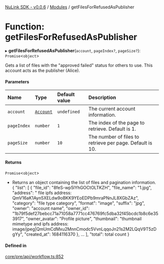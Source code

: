 [NuLink SDK - v0.0.6](../README.md) / [Modules](../modules.md) / getFilesForRefusedAsPublisher

# Function: getFilesForRefusedAsPublisher

▸ **getFilesForRefusedAsPublisher**(`account`, `pageIndex?`, `pageSize?`): `Promise`<`object`\>

Gets a list of files with the "approved failed" status for others to use. This account acts as the publisher (Alice).

#### Parameters

| Name | Type | Default value | Description |
| :------ | :------ | :------ | :------ |
| `account` | [`Account`](../classes/Account.md) | `undefined` | The current account information. |
| `pageIndex` | `number` | `1` | The index of the page to retrieve. Default is 1. |
| `pageSize` | `number` | `10` | The number of files to retrieve per page. Default is 10. |

#### Returns

`Promise`<`object`\>

- Returns an object containing the list of files and pagination information.
              {
                "list": [
                  {
                    "file_id": "8feS-wp5lYhGOCtOLTKZH",
                    "file_name": "1.jpg",
                    "address": " file ipfs address: QmV16aK1Ayn5XELdw9oBKK9YEoEDPb9mraPNnJL8XGbZAz",
                    "category": "file type category",
                    "format": "image",
                    "suffix": "jpg",
                    "owner": "account name",
                    "owner_id": "1b79f5def27bebcc71a71058a7771cc476769fc5dba32f45bcdc1b8c6e353917",
                    "owner_avatar": "Profile picture",
                    "thumbnail": "thumbnail mimetype and ipfs address: image/jpeg|QmUmCdMxu2MnnCmodc5VvnLqqoJn21s2M2LQqV9T5zDgYy",
                    "created_at": 1684116370
                  },
                  ...
              ],
              "total": total count
            }

#### Defined in

[core/pre/api/workflow.ts:852](https://github.com/NuLink-network/nulink-sdk/blob/dec95fc/src/core/pre/api/workflow.ts#L852)
